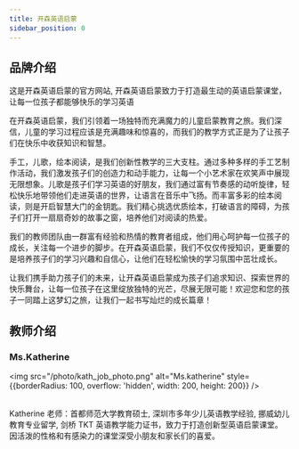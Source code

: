 ```yaml
---
title: 开森英语启蒙
sidebar_position: 0
---
```


## 品牌介绍

这是开森英语启蒙的官方网站, 开森英语启蒙致力于打造最生动的英语启蒙课堂，让每一位孩子都能够快乐的学习英语

在开森英语启蒙，我们引领着一场独特而充满魔力的儿童启蒙教育之旅。我们深信，儿童的学习过程应该是充满趣味和惊喜的，而我们的教学方式正是为了让孩子们在快乐中收获知识和智慧。

手工，儿歌，绘本阅读，是我们创新性教学的三大支柱。通过多种多样的手工艺制作活动，我们激发孩子们的创造力和动手能力，让每一个小艺术家在欢笑声中展现无限想象。儿歌是孩子们学习英语的好朋友，我们通过富有节奏感的动听旋律，轻松快乐地带领他们走进英语的世界，让语言在音乐中飞扬。而丰富多彩的绘本阅读，则是开启智慧大门的金钥匙。我们精心挑选优质绘本，打破语言的障碍，为孩子们打开一扇扇奇妙的故事之窗，培养他们对阅读的热爱。

我们的教师团队由一群富有经验和热情的教育者组成，他们用心呵护每一位孩子的成长，关注每一个进步的脚步。在开森英语启蒙，我们不仅仅传授知识，更重要的是培养孩子们的学习兴趣和自信心，让他们在轻松愉快的学习氛围中茁壮成长。

让我们携手助力孩子们的未来，让开森英语启蒙成为孩子们追求知识、探索世界的快乐舞台，让每一位孩子在这里绽放独特的光芒，尽展无限可能！欢迎您和您的孩子一同踏上这梦幻之旅，让我们一起书写灿烂的成长篇章！

## 教师介绍


### Ms.Katherine
<img
  src="/photo/kath_job_photo.png"
  alt="Ms.katherine"
  style={{borderRadius: 100, overflow: 'hidden', width: 200, height: 200}}
/>
<br />
<br />

Katherine 老师：首都师范大学教育硕士, 深圳市多年少儿英语教学经验, 挪威幼儿教育专业留学, 剑桥 TKT 英语教学能力证书，致力于打造创新型英语启蒙课堂。因活泼的性格和有感染力的课堂深受小朋友和家长们的喜爱。 
